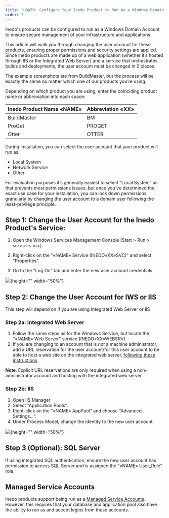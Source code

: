```yaml
---
title: "HOWTO: Configure Your Inedo Product to Run As a Windows Domain Account"
order: 7
---
```


Inedo's products can be configured to run as a Windows Domain Account to ensure secure management of your infrastructure and applications. 

This article will walk you through changing the user account for these products, ensuring proper permissions and security settings are applied. Since Inedo products are made up of a web application (whether it’s hosted through IIS or the Integrated Web Server) and a service that orchestrates builds and deployments, the user account must be changed in 2 places. 

The example screenshots are from BuildMaster, but the process will be exactly the same no matter which one of our products you’re using. 

Depending on which product you are using, enter the coinciding product name or abbreviation into each space:

|  Inedo Product Name «NAME» | Abbreviation  «XX» |
|---|---| 
| BuildMaster | BM |
| ProGet | PROGET |
| Otter | OTTER |

 During installation, you can select the user account that your product will run as:
 * Local System
 * Network Service
 * Other

For evaluation purposes it’s generally easiest to select “Local System” as that prevents most permissions issues, but once you’ve determined the exact use case for your installation, you can lock down permissions granularly by changing the user account to a domain user following the least-privilege principle. 

## Step 1: Change the User Account for the Inedo Product's Service:

1. Open the Windows Services Management Console (Start > Run > `services.msc`).

2.  Right-click on the "«NAME» Service (INEDO«XX»SVC)" and select "Properties".

3.  Go to the "Log On" tab and enter the new user account credentials.

![](/resources/docs/inedo-credentials-configure.png){height="" width="50%"}

## Step 2: Change the User Account for IWS or IIS
This step will depend on if you are using Integrated Web Server or IIS

### Step 2a: Integrated Web Server
1. Follow the same steps as for the Windows Service, but locate the "«NAME» Web Server" service (INEDO«XX»WEBSRV).
2. If you are changing to an account that is *not* a machine administrator, add a URL reservation for the user account/for this user account to be able to host a web site on the integrated web server, [following these instructions](/docs/installation/windows/desktophub-overview#product-configuration).

**Note**: Explicit URL reservations are only required when using a non-administrator account and hosting with the integrated web server. 

### Step 2b: IIS
1. Open IIS Manager
2. Select "Application Pools".
3. Right-click on the "«NAME» AppPool" and choose “Advanced Settings…”.
4. Under Process Model, change the identity to the new user account.

![](/resources/docs/inedo-iis-configure.png){height="" width="50%"}

 ## Step 3 (Optional): SQL Server
If using integrated SQL authentication, ensure the new user account has permission to access SQL Server and is assigned the "«NAME» User_Role" role.

## Managed Service Accounts

Inedo products support being run as a [Managed Service Accounts](https://learn.microsoft.com/en-us/archive/blogs/askds/managed-service-accounts-understanding-implementing-best-practices-and-troubleshooting). However, this requires that your database and application pool also have the ability to run as and accept logins from these accounts. 
